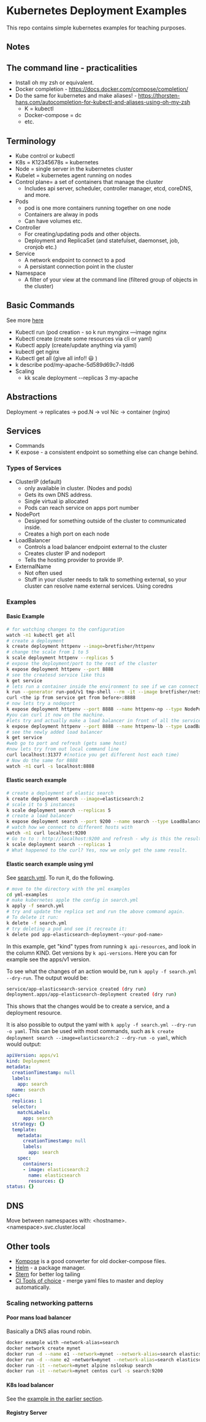 # Kubernetes Deployment Examples

This repo contains simple kubernetes examples for teaching purposes.

## Notes

## The command line - practicalities

- Install oh my zsh or equivalent.
- Docker completion - <https://docs.docker.com/compose/completion/>
- Do the same for kubernetes and make aliases! - <https://thorsten-hans.com/autocompletion-for-kubectl-and-aliases-using-oh-my-zsh>
  - K = kubectl
  - Docker-compose = dc
  - etc.

## Terminology

- Kube control or kubectl
- K8s = K12345678s = kubernetes
- Node = single server in the kubernetes cluster
- Kubelet = kubernetes agent running on nodes
- Control plane= a set of containers that manage the cluster
  - Includes api server, scheduler, controller manager, etcd, coreDNS, and more.
- Pods
  - pod is one more containers running together on one node
  - Containers are alway in pods
  - Can have volumes etc.
- Controller
  - For creating/updating pods and other objects.
  - Deployment and ReplicaSet (and statefulset, daemonset, job, cronjob etc.)
- Service
  - A network endpoint to connect to a pod
  - A persistant connection point in the cluster
- Namespace
  - A filter of your view at the command line (filtered group of objects in the cluster)

## Basic Commands

See more [here](https://kubernetes.io/docs/reference/kubectl/cheatsheet/)

- Kubectl run (pod creation - so k run mynginx —image nginx
- Kubectl create (create some resources via cli or yaml)
- Kubectl apply (create/update anything via yaml)
- kubectl get nginx
- Kubectl get all (give all info!! 😃 )
- k describe pod/my-apache-5d589d69c7-ltdd6
- Scaling
  - kk scale deployment --replicas 3 my-apache

## Abstractions

Deployment -> replicates -> pod.N -> vol Nic -> container (nginx)

## Services

- Commands
- K expose - a consistent endpoint so something else can change behind.

### Types of Services

- ClusterIP (default) 
  - only available in cluster. (Nodes and pods)
  - Gets its own DNS address. 
  - Single virtual ip allocated
  - Pods can reach service on apps port number
- NodePort
  - Designed for something outside of the cluster to communicated inside.
  - Creates a high port on each node
- LoadBalancer
  - Controls a load balancer endpoint external to the cluster
  - Creates cluster IP and nodeport
  - Tells the hosting provider to provide IP.
- ExternalName
  - Not often used
  - Stuff in your cluster needs to talk to something external, so your cluster can resolve name external services. Using coredns

### Examples

#### Basic Example

```bash
# for watching changes to the configuration
watch -n1 kubectl get all
# create a deployment
k create deployment httpenv --image=bretfisher/httpenv
# change the scale from 1 to 5
k scale deployment httpenv --replicas 5
# expose the deployment/port to the rest of the cluster
k expose deployment httpenv --port 8888
# see the createsd service like this
k get service
# lets run a container inside the environment to see if we can connect (at this point you cannot connect from your own host)
k run --generator run-pod/v1 tmp-shell --rm -it --image bretfisher/netshoot -- bash
curl <the ip from service get from before>:8888
# now lets try a nodeport 
k expose deployment httpenv --port 8888 --name httpenv-np --type NodePort
#you can curl it now on the machine.
#lets try and actually make a load balancer in front of all the services
k expose deployment httpenv --port 8888 --name httpenv-lb --type LoadBalancer
# see the newly added load balancer
k get service
#web go to port and refresh (gets same host)
#now lets try from out local command line
curl localhost:31377 #(notice you get different host each time)
# Now do the same for 8888
watch -n1 curl -s localhost:8888
```

#### Elastic search example

```bash
# create a deployment of elastic search
k create deployment search --image=elasticsearch:2
# scale it to 5 instances
k scale deployment search --replicas 5
# create a load balancer
k expose deployment search --port 9200 --name search --type LoadBalancer
# watch how we connect to different hosts with
watch -n1 curl localhost:9200
# Go to to : http://localhost:9200 and refresh - why is this the result?
k scale deployment search --replicas 1
# What happened to the curl? Yes, now we only get the same result.
```

#### Elastic search example using yml

See [search.yml](./yml-examples/search.yml). To run it, do the following.

```bash
# move to the directory with the yml examples
cd yml-examples
# make kubernetes apple the config in search.yml
k apply -f search.yml
# try and update the replica set and run the above command again.
# To delete it run:
k delete -f search.yml
# try deleting a pod and see it recreate it:
k delete pod app-elasticsearch-deployment-<your-pod-name>
```

In this example, get "kind" types from running `k api-resources`, and look in the column KIND. Get versions by `k api-versions`. Here you can for example see the apps/v1 version.

To see what the changes of an action would be, run `k apply -f search.yml --dry-run`. The output would be:

```bash
service/app-elasticsearch-service created (dry run)
deployment.apps/app-elasticsearch-deployment created (dry run)
```

This shows that the changes would be to create a service, and a deployment resource.

It is also possible to output the yaml with `k apply -f search.yml --dry-run -o yaml`. This can be used with most commands, such as `k create deployment search --image=elasticsearch:2 --dry-run -o yaml`, which would output:

```yaml
apiVersion: apps/v1
kind: Deployment
metadata:
  creationTimestamp: null
  labels:
    app: search
  name: search
spec:
  replicas: 1
  selector:
    matchLabels:
      app: search
  strategy: {}
  template:
    metadata:
      creationTimestamp: null
      labels:
        app: search
    spec:
      containers:
      - image: elasticsearch:2
        name: elasticsearch
        resources: {}
status: {}
```

## DNS

Move between namespaces with: \<hostname>.\<namespace>.svc.cluster.local

## Other tools

- [Kompose](https://kompose.io) is a good converter for old docker-compose files.
- [Helm](https://helm.sh) - a package manager.
- [Stern](https://github.com/wercker/stern) for better log tailing
- [CI Tools of choice](https://github.com/wercker/stern) - merge yaml files to master and deploy automatically.

### Scaling networking patterns

#### Poor mans load balancer

Basically a DNS alias round robin.

```bash
docker example with —network-alias=search
docker network create mynet
docker run -d --name e1 --network=mynet --network-alias=search elasticsearch:2
docker run -d --name e2 —network=mynet --network-alias=search elasticsearch:2
docker run -it --network=mynet alpine nslookup search
docker run -it --network=mynet centos curl -s search:9200
```

#### K8s load balancer

See the [example in the earlier section](####Elastic-search-example-using-yml).

#### Registry Server

